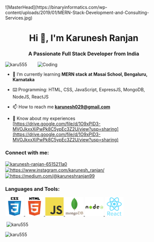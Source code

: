 <p > ![MasterHead](https://binaryinformatics.com/wp-content/uploads/2019/01/MERN-Stack-Development-and-Consulting-Services.jpg)  </p>
<h1 align="center">Hi 👋, I'm Karunesh Ranjan</h1>
<h3 align="center">A Passionate Full Stack Developer from India</h3>
<img align="right" alt="Coding" width="400" src="https://cdn.dribbble.com/users/1162077/screenshots/3848914/programmer.gif">

<p align="left"> <img src="https://komarev.com/ghpvc/?username=karu555&label=Profile%20views&color=0e75b6&style=flat" alt="karu555" /> </p>

- 🌱 I’m currently learning **MERN stack at Masai School, Bengaluru, Karnataka**

- ⌨️ Programming: HTML, CSS, JavaScript, ExpressJS, MongoDB, NodeJS, ReactJS

- 📫 How to reach me **karunesh029@gmail.com**

- 📄 Know about my experiences [https://drive.google.com/file/d/1O9xPlD3-MVOJkxxXiPwPk8C5ypEc3Z2U/view?usp=sharing](https://drive.google.com/file/d/1O9xPlD3-MVOJkxxXiPwPk8C5ypEc3Z2U/view?usp=sharing)

<h3 align="left">Connect with me:</h3>
<p align="left">
<a href="https://linkedin.com/in/karunesh-ranjan-6515211a0" target="blank"><img align="center" src="https://raw.githubusercontent.com/rahuldkjain/github-profile-readme-generator/master/src/images/icons/Social/linked-in-alt.svg" alt="karunesh-ranjan-6515211a0" height="60" width="60" /></a>
<a href="https://instagram.com/https://www.instagram.com/karunesh_ranjan/" target="blank"><img align="center" src="https://raw.githubusercontent.com/rahuldkjain/github-profile-readme-generator/master/src/images/icons/Social/instagram.svg" alt="https://www.instagram.com/karunesh_ranjan/" height="60" width="60"  /></a>
<a href="https://medium.com/https://medium.com/@karuneshranjan99" target="blank"><img align="center" src="https://raw.githubusercontent.com/rahuldkjain/github-profile-readme-generator/master/src/images/icons/Social/medium.svg" alt="https://medium.com/@karuneshranjan99"  height="60" width="60" /></a>
</p>

<h3 align="left">Languages and Tools:</h3>
<p align="left"> <a href="https://www.w3schools.com/css/" target="_blank" rel="noreferrer"> <img src="https://raw.githubusercontent.com/devicons/devicon/master/icons/css3/css3-original-wordmark.svg" alt="css3" width="60" height="60"/> </a> <a href="https://www.w3.org/html/" target="_blank" rel="noreferrer"> <img src="https://raw.githubusercontent.com/devicons/devicon/master/icons/html5/html5-original-wordmark.svg" alt="html5" width="60" height="60"/> </a> <a href="https://developer.mozilla.org/en-US/docs/Web/JavaScript" target="_blank" rel="noreferrer"> <img src="https://raw.githubusercontent.com/devicons/devicon/master/icons/javascript/javascript-original.svg" alt="javascript" width="60" height="60"/> </a> <a href="https://www.mongodb.com/" target="_blank" rel="noreferrer"> <img src="https://raw.githubusercontent.com/devicons/devicon/master/icons/mongodb/mongodb-original-wordmark.svg" alt="mongodb" width="60" height="60"/> </a> <a href="https://nodejs.org" target="_blank" rel="noreferrer"> <img src="https://raw.githubusercontent.com/devicons/devicon/master/icons/nodejs/nodejs-original-wordmark.svg" alt="nodejs" width="60" height="60"/> </a> <a href="https://reactjs.org/" target="_blank" rel="noreferrer"> <img src="https://raw.githubusercontent.com/devicons/devicon/master/icons/react/react-original-wordmark.svg" alt="react"width="60" height="60"/> </a> </p>

<p>&nbsp;<img align="center" src="https://github-readme-stats.vercel.app/api?username=karu555&show_icons=true&locale=en" alt="karu555" /></p>

<p><img align="center" src="https://github-readme-streak-stats.herokuapp.com/?user=karu555&" alt="karu555" /></p>
